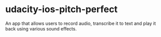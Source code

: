 # udacity-ios-pitch-perfect
An app that allows users to record audio, transcribe it to text and play it back using various sound effects.
